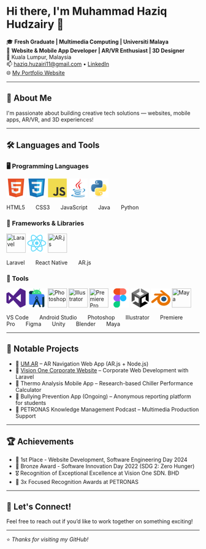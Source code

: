 

# Hi there, I'm Muhammad Haziq Hudzairy 👋

🎓 **Fresh Graduate | Multimedia Computing | Universiti Malaya**  
💼 **Website & Mobile App Developer | AR/VR Enthusiast | 3D Designer**  
📍 Kuala Lumpur, Malaysia  
📫 haziq.huzairi11@gmail.com • [LinkedIn](http://www.linkedin.com/in/muhammad-haziq-hudzairy-hussin-56885922a)  
🌐 [My Portfolio Website](https://hudzairyportfolio.netlify.app/)

---

## 🧠 About Me

I'm passionate about building creative tech solutions — websites, mobile apps, AR/VR, and 3D experiences!

---

## 🛠️ Languages and Tools

### 🖥️ Programming Languages
<p align="left">
  <img src="https://raw.githubusercontent.com/devicons/devicon/master/icons/html5/html5-original.svg" width="50" height="50" title="HTML5"/>
  <img src="https://raw.githubusercontent.com/devicons/devicon/master/icons/css3/css3-original.svg" width="50" height="50" title="CSS3"/>
  <img src="https://raw.githubusercontent.com/devicons/devicon/master/icons/javascript/javascript-original.svg" width="50" height="50" title="JavaScript"/>
  <img src="https://raw.githubusercontent.com/devicons/devicon/master/icons/java/java-original.svg" width="50" height="50" title="Java"/>
  <img src="https://raw.githubusercontent.com/devicons/devicon/master/icons/python/python-original.svg" width="50" height="50" title="Python"/>
</p>

<div align="left">
HTML5  CSS3  JavaScript  Java  Python
</div>

### 📲 Frameworks & Libraries
<p align="left">
  <img src="https://static-00.iconduck.com/assets.00/laravel-icon-1990x2048-xawylrh0.png" width="50" height="50" title="Laravel"/>
  <img src="https://raw.githubusercontent.com/devicons/devicon/master/icons/react/react-original.svg" width="50" height="50" title="React Native"/>
  <img src="https://avatars.githubusercontent.com/u/33832876?s=280&v=4" width="50" height="50" title="AR.js"/>
</p>

<div align="left">
Laravel  React Native  AR.js
</div>

### 🎨 Tools
<p align="left">
  <img src="https://raw.githubusercontent.com/devicons/devicon/master/icons/visualstudio/visualstudio-plain.svg" width="50" height="50" title="VS Code"/>
  <img src="https://raw.githubusercontent.com/devicons/devicon/master/icons/androidstudio/androidstudio-original.svg" width="50" height="50" title="Android Studio"/>
  <img src="https://upload.wikimedia.org/wikipedia/commons/thumb/a/af/Adobe_Photoshop_CC_icon.svg/2101px-Adobe_Photoshop_CC_icon.svg.png" width="50" height="50" title="Photoshop"/>
  <img src="https://upload.wikimedia.org/wikipedia/commons/thumb/f/fb/Adobe_Illustrator_CC_icon.svg/2101px-Adobe_Illustrator_CC_icon.svg.png" width="50" height="50" title="Illustrator"/>
  <img src="https://upload.wikimedia.org/wikipedia/commons/thumb/4/40/Adobe_Premiere_Pro_CC_icon.svg/512px-Adobe_Premiere_Pro_CC_icon.svg.png" width="50" height="50" title="Premiere Pro"/>
  <img src="https://raw.githubusercontent.com/devicons/devicon/master/icons/figma/figma-original.svg" width="50" height="50" title="Figma"/>
  <img src="https://raw.githubusercontent.com/devicons/devicon/master/icons/unity/unity-original.svg" width="50" height="50" title="Unity"/>
  <img src="https://raw.githubusercontent.com/devicons/devicon/master/icons/blender/blender-original.svg" width="50" height="50" title="Blender"/>
  <img src="https://www.softexia.com/wp-content/uploads/2024/04/Autodesk_Maya.webp" width="50" height="50" title="Maya"/>
</p>

<div align="left">
VS Code  Android Studio  Photoshop  Illustrator  Premiere Pro  Figma  Unity  Blender  Maya
</div>


---

## 💼 Notable Projects

- 🔹 [UM.AR](https://um-ar-features.netlify.app/) – AR Navigation Web App (AR.js + Node.js)
- 🔹 [Vision One Corporate Website](https://visionone.com.my/public/) – Corporate Web Development with Laravel
- 🔹 Thermo Analysis Mobile App – Research-based Chiller Performance Calculator
- 🔹 Bullying Prevention App (Ongoing) – Anonymous reporting platform for students
- 🔹 PETRONAS Knowledge Management Podcast – Multimedia Production Support

---

## 🏆 Achievements

- 🥇 1st Place - Website Development, Software Engineering Day 2024
- 🥉 Bronze Award - Software Innovation Day 2022 (SDG 2: Zero Hunger)
- 🎖️ Recognition of Exceptional Excellence at Vision One SDN. BHD
- 🏅 3x Focused Recognition Awards at PETRONAS

---

## 📌 Let's Connect!

Feel free to reach out if you’d like to work together on something exciting!

---

⭐ _Thanks for visiting my GitHub!_


